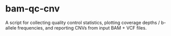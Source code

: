 # bam-qc-cnv
A script for collecting quality control statistics, plotting coverage depths / b-allele frequencies, and reporting CNVs from input BAM + VCF files.
